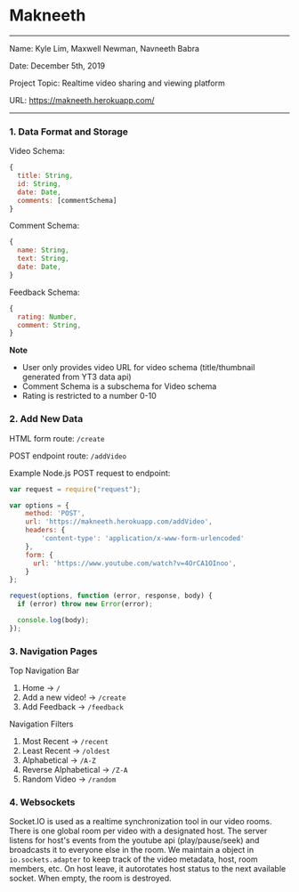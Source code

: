 
# Makneeth

---

Name: Kyle Lim, Maxwell Newman, Navneeth Babra

Date: December 5th, 2019

Project Topic: Realtime video sharing and viewing platform

URL: https://makneeth.herokuapp.com/

---


### 1. Data Format and Storage

Video Schema:
```javascript
{
  title: String,
  id: String,
  date: Date,
  comments: [commentSchema]
}
```

Comment Schema:
```javascript
{
  name: String,
  text: String,
  date: Date,
}
```

Feedback Schema:
```javascript
{
  rating: Number,
  comment: String,
}
```

**Note**

- User only provides video URL for video schema (title/thumbnail generated from YT3 data api)
- Comment Schema is a subschema for Video schema
- Rating is restricted to a number 0-10

### 2. Add New Data

HTML form route: `/create`

POST endpoint route: `/addVideo`

Example Node.js POST request to endpoint:
```javascript
var request = require("request");

var options = {
    method: 'POST',
    url: 'https://makneeth.herokuapp.com/addVideo',
    headers: {
        'content-type': 'application/x-www-form-urlencoded'
    },
    form: {
      url: 'https://www.youtube.com/watch?v=4OrCA1OInoo',
    }
};

request(options, function (error, response, body) {
  if (error) throw new Error(error);

  console.log(body);
});
```

### 3. Navigation Pages

Top Navigation Bar
1. Home -> `/`
2. Add a new video! -> `/create`
2. Add Feedback -> `/feedback`

Navigation Filters
1. Most Recent -> `/recent`
2. Least Recent -> `/oldest`
3. Alphabetical -> `/A-Z`
4. Reverse Alphabetical -> `/Z-A`
5. Random Video -> `/random`

### 4. Websockets

Socket.IO is used as a realtime synchronization tool in our video rooms. There is one global room per video with a designated host. The server listens for host's events from the youtube api (play/pause/seek) and broadcasts it to everyone else in the room. We maintain a object in `io.sockets.adapter` to keep track of the video metadata, host, room members, etc. On host leave, it autorotates host status to the next available socket. When empty, the room is destroyed.
